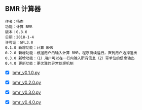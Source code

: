## BMR 计算器

    作者：杨杰
    功能：计算 BMR
    版本：0.3.0
    日期：2018-1-4
    许可证：GPL3.0
    0.1.0 新增功能：计算 BMR
    0.2.0 新增功能：根据用户的输入计算 BMR，程序持续运行，直到用户选择退出
    0.3.0 新增功能：（1）用户可以在一行内输入所有信息（2）带单位的信息输出
    0.4.0 更新功能：更优雅的异常处理机制

- [x] [bmr_v0.1.0.py](bmr_v0.1.0.py)
- [x] [bmr_v0.2.0.py](bmr_v0.2.0.py)
- [x] [bmr_v0.3.0.py](bmr_v0.3.0.py)
- [x] [bmr_v0.4.0.py](bmr_v0.4.0.py)





